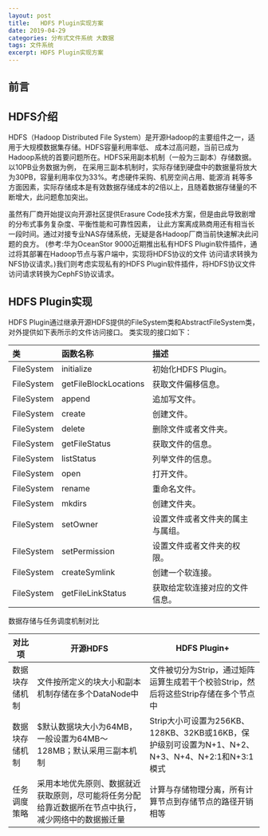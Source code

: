 ```yaml
---
layout: post
title:   HDFS Plugin实现方案
date: 2019-04-29
categories: 分布式文件系统 大数据
tags: 文件系统
excerpt: HDFS Plugin实现方案
---
```


前言
------


HDFS介绍
------
HDFS（Hadoop Distributed File System）是开源Hadoop的主要组件之一，适用于大规模数据集存储。HDFS容量利用率低、
成本过高问题，当前已成为Hadoop系统的首要问题所在。HDFS采用副本机制（一般为三副本）存储数据。以10PB业务数据为例，
在采用三副本机制时，实际存储到硬盘中的数据量将放大为30PB，容量利用率仅为33%。考虑硬件采购、机房空间占用、能源消
耗等多方面因素，实际存储成本是有效数据存储成本的2倍以上，且随着数据存储量的不断增大，此问题愈加突出。

虽然有厂商开始提议向开源社区提供Erasure Code技术方案，但是由此导致剧增的分布式事务复杂度、平衡性能和可靠性因素，
让此方案离成熟商用还有相当长一段时间。通过对接专业NAS存储系统，无疑是各Hadoop厂商当前快速解决此问题的良方。
(参考:华为OceanStor 9000近期推出私有HDFS Plugin软件插件，通过将其部署在Hadoop节点与客户端中，实现将HDFS协议的文件
访问请求转换为NFS协议请求。)我们则考虑实现私有的HDFS Plugin软件插件，将HDFS协议文件访问请求转换为CephFS协议请求。

HDFS Plugin实现
------
HDFS Plugin通过继承开源HDFS提供的FileSystem类和AbstractFileSystem类，对外提供如下表所示的文件访问接口。
类实现的接口如下：

|类 | 函数名称 |  描述|  
|:-|:-|:-|
|FileSystem | initialize              | 初始化HDFS Plugin。 |
|FileSystem | getFileBlockLocations   | 获取文件偏移信息。 |
|FileSystem | append                  | 追加写文件。 |
|FileSystem | create                  | 创建文件。 |
|FileSystem | delete                  | 删除文件或者文件夹。 |
|FileSystem | getFileStatus | 获取文件的信息。 |
|FileSystem | listStatus | 列举文件的信息。 |
|FileSystem | open | 打开文件。 |
|FileSystem | rename | 重命名文件。 |
|FileSystem | mkdirs | 创建文件夹。 |
|FileSystem | setOwner | 设置文件或者文件夹的属主与属组。 |
|FileSystem | setPermission | 设置文件或者文件夹的权限。 |
|FileSystem | createSymlink | 创建一个软连接。 |
|FileSystem | getFileLinkStatus | 获取给定软连接对应的文件信息。 |

数据存储与任务调度机制对比

|对比项 | 开源HDFS |  HDFS Plugin+| 
|-|-|-|
|数据块存储机制 | 文件按所定义的块大小和副本机制存储在多个DataNode中 | 文件被切分为Strip，通过矩阵运算生成若干个校验Strip，然后将这些Strip存储在多个节点中 |
|数据块存储机制 | $默认数据块大小为64MB，一般设置为64MB～128MB；默认采用三副本机制 | Strip大小可设置为256KB、128KB、32KB或16KB，保护级别可设置为N+1、N+2、N+3、N+4、N+2:1和N+3:1模式 |
|任务调度策略 | 采用本地优先原则、数据就近获取原则，尽可能将任务分配给靠近数据所在节点中执行，减少网络中的数据搬迁量 | 计算与存储物理分离，所有计算节点到存储节点的路径开销相等 |


